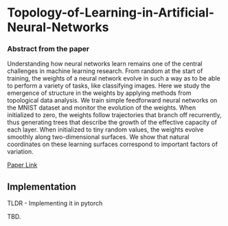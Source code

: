 # Topology-of-Learning-in-Artificial-Neural-Networks

### Abstract from the paper 
Understanding how neural networks learn remains one of the central challenges in machine learning research. 
From random at the start of training, the weights of a neural network evolve in such a way as to be able to perform a variety of tasks, like classifying images. 
Here we study the emergence of structure in the weights by applying methods from topological data analysis. 
We train simple feedforward neural networks on the MNIST dataset and monitor the evolution of the weights. When initialized to zero, the weights follow trajectories that branch off recurrently, thus generating trees that describe the growth of the effective capacity of each layer. 
When initialized to tiny random values, the weights evolve smoothly along two-dimensional surfaces. 
We show that natural coordinates on these learning surfaces correspond to important factors of variation.

[Paper Link](https://arxiv.org/pdf/1902.08160.pdf)

## Implementation 

TLDR - Implementing it in pytorch

TBD.